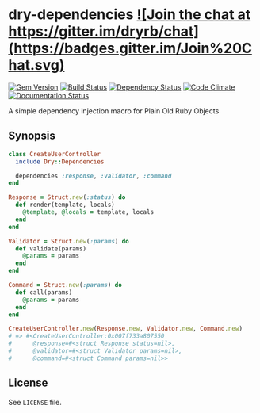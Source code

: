 # dry-dependencies <a href="https://gitter.im/dryrb/chat" target="_blank">![Join the chat at https://gitter.im/dryrb/chat](https://badges.gitter.im/Join%20Chat.svg)</a>

<a href="https://rubygems.org/gems/dry-dependencies" target="_blank">![Gem Version](https://badge.fury.io/rb/dry-dependencies.svg)</a>
<a href="https://travis-ci.org/dryrb/dry-dependencies" target="_blank">![Build Status](https://travis-ci.org/dryrb/dry-dependencies.svg?branch=master)</a>
<a href="https://gemnasium.com/dryrb/dry-dependencies" target="_blank">![Dependency Status](https://gemnasium.com/dryrb/dry-dependencies.svg)</a>
<a href="https://codeclimate.com/github/dryrb/dry-dependencies" target="_blank">![Code Climate](https://codeclimate.com/github/dryrb/dry-dependencies/badges/gpa.svg)</a>
<a href="http://inch-ci.org/github/dryrb/dry-dependencies" target="_blank">![Documentation Status](http://inch-ci.org/github/dryrb/dry-dependencies.svg?branch=master&style=flat)</a>

A simple dependency injection macro for Plain Old Ruby Objects

## Synopsis

```ruby
class CreateUserController
  include Dry::Dependencies

  dependencies :response, :validator, :command
end

Response = Struct.new(:status) do
  def render(template, locals)
    @template, @locals = template, locals
  end
end

Validator = Struct.new(:params) do
  def validate(params)
    @params = params
  end
end

Command = Struct.new(:params) do
  def call(params)
    @params = params
  end
end

CreateUserController.new(Response.new, Validator.new, Command.new)
# => #<CreateUserController:0x007f733a807550
#      @response=#<struct Response status=nil>,
#      @validator=#<struct Validator params=nil>,
#      @command=#<struct Command params=nil>>
```

## License

See `LICENSE` file.
